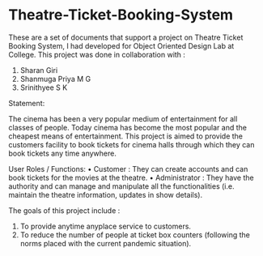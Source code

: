 # Theatre-Ticket-Booking-System
These are a set of documents that support a project on Theatre Ticket Booking System, I had developed for Object Oriented Design Lab at College.
This project was done in collaboration with :
1. Sharan Giri
2. Shanmuga Priya M G 
3. Srinithyee S K 

Statement:

The cinema has been a very popular medium of entertainment for all classes of people. Today cinema has become the most popular and the cheapest means of entertainment. This project is  aimed to provide the customers  facility to book tickets for cinema halls through which they can book tickets any time anywhere.

User Roles / Functions:
•	Customer : They can create accounts and can book tickets for the movies at the theatre.
•	Administrator : They have the authority and can manage and manipulate all the functionalities (i.e. maintain the theatre information, updates in show details).

The goals of this project include : 
1.	To provide anytime anyplace service to customers.
2.	To reduce the number of people at ticket box counters (following the norms placed with the current pandemic situation).

